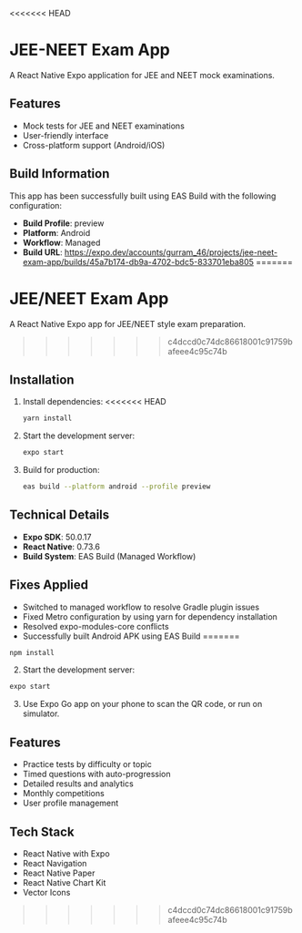 <<<<<<< HEAD
# JEE-NEET Exam App

A React Native Expo application for JEE and NEET mock examinations.

## Features

- Mock tests for JEE and NEET examinations
- User-friendly interface
- Cross-platform support (Android/iOS)

## Build Information

This app has been successfully built using EAS Build with the following configuration:

- **Build Profile**: preview
- **Platform**: Android
- **Workflow**: Managed
- **Build URL**: https://expo.dev/accounts/gurram_46/projects/jee-neet-exam-app/builds/45a7b174-db9a-4702-bdc5-833701eba805
=======
# JEE/NEET Exam App

A React Native Expo app for JEE/NEET style exam preparation.
>>>>>>> c4dccd0c74dc86618001c91759bafeee4c95c74b

## Installation

1. Install dependencies:
<<<<<<< HEAD
   ```bash
   yarn install
   ```

2. Start the development server:
   ```bash
   expo start
   ```

3. Build for production:
   ```bash
   eas build --platform android --profile preview
   ```

## Technical Details

- **Expo SDK**: 50.0.17
- **React Native**: 0.73.6
- **Build System**: EAS Build (Managed Workflow)

## Fixes Applied

- Switched to managed workflow to resolve Gradle plugin issues
- Fixed Metro configuration by using yarn for dependency installation
- Resolved expo-modules-core conflicts
- Successfully built Android APK using EAS Build
=======
```bash
npm install
```

2. Start the development server:
```bash
expo start
```

3. Use Expo Go app on your phone to scan the QR code, or run on simulator.

## Features

- Practice tests by difficulty or topic
- Timed questions with auto-progression
- Detailed results and analytics
- Monthly competitions
- User profile management

## Tech Stack

- React Native with Expo
- React Navigation
- React Native Paper
- React Native Chart Kit
- Vector Icons
>>>>>>> c4dccd0c74dc86618001c91759bafeee4c95c74b
